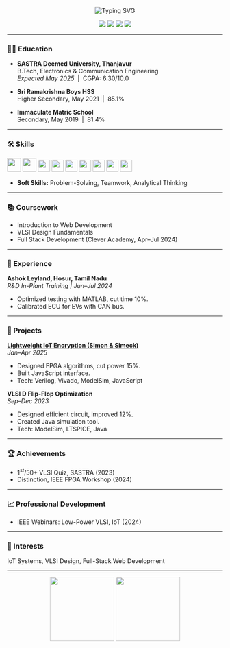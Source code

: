 <!-- Profile README for Sathiyanarayanan -->

<p align="center">
  <img src="https://readme-typing-svg.demolab.com?font=Fira+Code&size=28&pause=1000&color=1F7A7A&center=true&vCenter=true&width=435&lines=Hi+%F0%9F%91%8B%2C+I'm+Sathiyanarayanan ;Electronics+%26+Fullstack+Enthusiast;IoT+%7C+VLSI+%7C+Web+Dev+Lover" alt="Typing SVG" />
</p>

<p align="center">
  <a href="mailto:sathiyaram5311@gmail.com"><img src="https://img.shields.io/badge/Email-D14836?style=flat-square&logo=gmail&logoColor=white"/></a>
  <a href="https://www.linkedin.com/in/sathiyanarayanan5311"><img src="https://img.shields.io/badge/LinkedIn-blue?style=flat-square&logo=linkedin&logoColor=white"/></a>
  <a href="https://github.com/Sathiyanarayanan53"><img src="https://img.shields.io/badge/GitHub-181717?style=flat-square&logo=github&logoColor=white"/></a>
  <img src="https://img.shields.io/badge/Phone-6382503809-brightgreen?style=flat-square&logo=whatsapp&logoColor=white"/>
</p>

---

### 👨‍🎓 Education

- **SASTRA Deemed University, Thanjavur**  
  B.Tech, Electronics & Communication Engineering  
  _Expected May 2025_ &nbsp;|&nbsp; CGPA: 6.30/10.0

- **Sri Ramakrishna Boys HSS**  
  Higher Secondary, May 2021 &nbsp;|&nbsp; 85.1%

- **Immaculate Matric School**  
  Secondary, May 2019 &nbsp;|&nbsp; 81.4%

---

### 🛠️ Skills

<p>
  <img src="https://skillicons.dev/icons?i=js,html,css,java" height="32"/>
  <img src="https://skillicons.dev/icons?i=verilog" height="32"/>
  <img src="https://img.shields.io/badge/VHDL-0175C2?style=flat&logo=verilog&logoColor=white" height="28"/>
  <img src="https://img.shields.io/badge/FPGA-009688?style=flat&logo=fpga&logoColor=white" height="28"/>
  <img src="https://img.shields.io/badge/Arduino-00979D?style=flat&logo=arduino&logoColor=white" height="28"/>
  <img src="https://img.shields.io/badge/ESP32-3C3C3C?style=flat&logo=espressif&logoColor=white" height="28"/>
  <img src="https://img.shields.io/badge/ModelSim-007ACC?style=flat&logo=siemens&logoColor=white" height="28"/>
  <img src="https://img.shields.io/badge/HSPICE-FF6F00?style=flat&logo=spice&logoColor=white" height="28"/>
  <img src="https://img.shields.io/badge/DSP-4CAF50?style=flat&logo=mathworks&logoColor=white" height="28"/>
</p>

- **Soft Skills:** Problem-Solving, Teamwork, Analytical Thinking

---

### 📚 Coursework

- Introduction to Web Development
- VLSI Design Fundamentals
- Full Stack Development (Clever Academy, Apr–Jul 2024)

---

### 💼 Experience

**Ashok Leyland, Hosur, Tamil Nadu**  
*R&D In-Plant Training | Jun–Jul 2024*
- Optimized testing with MATLAB, cut time 10%.
- Calibrated ECU for EVs with CAN bus.

---

### 🚀 Projects

**[Lightweight IoT Encryption (Simon & Simeck)](https://github.com/Sathiyanarayanan53/iot-encryption)**  
*Jan–Apr 2025*
- Designed FPGA algorithms, cut power 15%.
- Built JavaScript interface.
- Tech: Verilog, Vivado, ModelSim, JavaScript

**VLSI D Flip-Flop Optimization**  
*Sep–Dec 2023*
- Designed efficient circuit, improved 12%.
- Created Java simulation tool.
- Tech: ModelSim, LTSPICE, Java

---

### 🏆 Achievements

- 1<sup>st</sup>/50+ VLSI Quiz, SASTRA (2023)
- Distinction, IEEE FPGA Workshop (2024)

---

### 📈 Professional Development

- IEEE Webinars: Low-Power VLSI, IoT (2024)

---

### 🎯 Interests

IoT Systems, VLSI Design, Full-Stack Web Development

---

<p align="center">
  <img src="https://github-readme-stats.vercel.app/api?username=Sathiyanarayanan53&show_icons=true&theme=radical" height="150"/>
  <img src="https://github-readme-stats.vercel.app/api/top-langs/?username=Sathiyanarayanan53&layout=compact&theme=radical" height="150"/>
</p>
